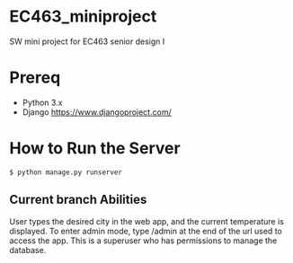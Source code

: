 # EC463_miniproject
SW mini project for EC463 senior design I

# Prereq 
* Python 3.x
* Django https://www.djangoproject.com/

# How to Run the Server 
```console
$ python manage.py runserver
```

## Current branch Abilities
User types the desired city in the web app, and the current temperature is displayed.
To enter admin mode, type /admin at the end of the url used to access the app. This is a superuser who has permissions to manage the database.
